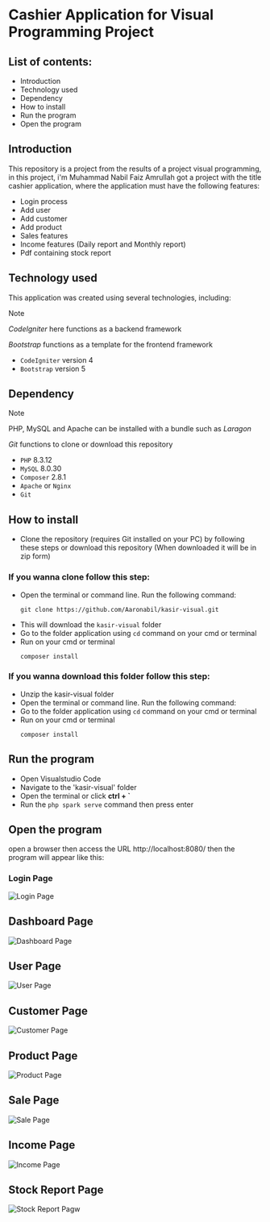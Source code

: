 # Cashier Application for Visual Programming Project
## List of contents:
 - Introduction
 - Technology used
 - Dependency
 - How to install
 - Run the program
 - Open the program


## Introduction
This repository is a project from the results of a project visual programming, in this project, i'm Muhammad Nabil Faiz Amrullah got a project with the title cashier application, where the application must have the following features:
  - Login process
  - Add user
  - Add customer
  - Add product
  - Sales features
  - Income features (Daily report and Monthly report)
  - Pdf containing stock report

## Technology used
This application was created using several technologies, including:
    
> [!NOTE]
> _CodeIgniter_ here functions as a backend framework
> 
> _Bootstrap_ functions as a template for the frontend framework

- `CodeIgniter` version 4
- `Bootstrap` version 5
  
## Dependency

> [!NOTE]
> PHP, MySQL and Apache can be installed with a bundle such as _Laragon_
>
>  _Git_ functions to clone or download this repository
   
- `PHP` 8.3.12
- `MySQL` 8.0.30
- `Composer` 2.8.1
- `Apache` or `Nginx`
- `Git`

## How to install
- Clone the repository (requires Git installed on your PC) by following these steps or download this repository (When downloaded it will be in zip form)
### If you wanna clone follow this step: 
- Open the terminal or command line. Run the following command:
  ```
  git clone https://github.com/Aaronabil/kasir-visual.git
  ```
- This will download the `kasir-visual` folder
- Go to the folder application using `cd` command on your cmd or terminal
- Run on your cmd or terminal
  ```
  composer install
  ```
  
### If you wanna download this folder follow this step:
- Unzip the kasir-visual folder
- Open the terminal or command line. Run the following command:
- Go to the folder application using `cd` command on your cmd or terminal
- Run on your cmd or terminal
  ```
  composer install
  ```

## Run the program
- Open Visualstudio Code
- Navigate to the 'kasir-visual' folder
- Open the terminal or click **ctrl + `**
- Run the `php spark serve` command then press enter

## Open the program
open a browser then access the URL http://localhost:8080/ then the program will appear like this:
### Login Page
![Login Page](https://github.com/Aaronabil/kasir-visual/blob/main/public/pict1.jpg?raw=true)

## Dashboard Page
![Dashboard Page](https://github.com/Aaronabil/kasir-visual/blob/main/public/pict2.jpg?raw=true)

## User Page
![User Page](https://github.com/Aaronabil/kasir-visual/blob/main/public/pict3.jpg?raw=true)

## Customer Page
![Customer Page](https://github.com/Aaronabil/kasir-visual/blob/main/public/pict4.jpg?raw=true)

## Product Page
![Product Page](https://github.com/Aaronabil/kasir-visual/blob/main/public/pict5.jpg?raw=true)

## Sale Page
![Sale Page](https://github.com/Aaronabil/kasir-visual/blob/main/public/pict8.jpg?raw=true)

## Income Page
![Income Page](https://github.com/Aaronabil/kasir-visual/blob/main/public/pict6.jpg?raw=true)

## Stock Report Page
![Stock Report Pagw](https://github.com/Aaronabil/kasir-visual/blob/main/public/pict7.jpg?raw=true)
